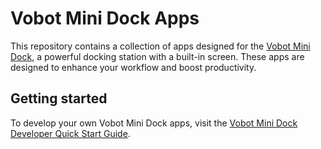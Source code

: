 # Vobot Mini Dock Apps

This repository contains a collection of apps designed for the [Vobot Mini Dock](https://getvobot.com/mini-dock), a powerful docking station with a built-in screen. These apps are designed to enhance your workflow and boost productivity.

## Getting started

To develop your own Vobot Mini Dock apps, visit the [Vobot Mini Dock Developer Quick Start Guide](https://dock.myvobot.com/developer/getting_started/).
